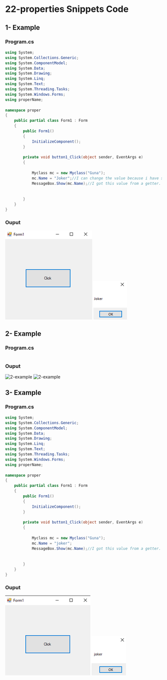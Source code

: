 # 22-properties Snippets Code

## 1- Example

### Program.cs

```c#
using System;
using System.Collections.Generic;
using System.ComponentModel;
using System.Data;
using System.Drawing;
using System.Linq;
using System.Text;
using System.Threading.Tasks;
using System.Windows.Forms;
using properName;

namespace proper
{
    public partial class Form1 : Form
    {
        public Form1()
        {
            InitializeComponent();
        }

        private void button1_Click(object sender, EventArgs e)
        {

            Myclass mc = new Myclass("Guna");
            mc.Name = "Joker";//I can change the value because i have setter in the property.
            MessageBox.Show(mc.Name);//I got this value from a getter.


        }
    }
}

```

### Ouput

![1-example](media/1.png)
![1-example](media/2.png)

## 2- Example

### Program.cs

```c#


```

### Ouput

![2-example](media/3.png)
![2-example](media/4.png)

## 3- Example

### Program.cs

```c#
using System;
using System.Collections.Generic;
using System.ComponentModel;
using System.Data;
using System.Drawing;
using System.Linq;
using System.Text;
using System.Threading.Tasks;
using System.Windows.Forms;
using properName;

namespace proper
{
    public partial class Form1 : Form
    {
        public Form1()
        {
            InitializeComponent();
        }

        private void button1_Click(object sender, EventArgs e)
        {

            Myclass mc = new Myclass("Guna");
            mc.Name = "joker";
            MessageBox.Show(mc.Name);//I got this value from a getter.


        }
    }
}


```

### Ouput

![3-example](media/5.png)
![3-example](media/6.png)





